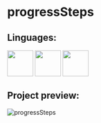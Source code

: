# progressSteps

## Linguages:

<div>
<img height="60em" src="https://cdn.jsdelivr.net/gh/devicons/devicon/icons/html5/html5-original-wordmark.svg" />
<img height="60em" src="https://cdn.jsdelivr.net/gh/devicons/devicon/icons/css3/css3-original-wordmark.svg" />
<img height="60em" src="https://cdn.jsdelivr.net/gh/devicons/devicon/icons/javascript/javascript-original.svg" />
</div>

##  Project preview:

![progressSteps](https://user-images.githubusercontent.com/65191024/162753643-94735052-b1dc-41dc-a0f4-a34d12682329.gif)
